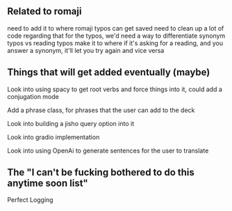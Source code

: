 ## Related to romaji
need to add it to where romaji typos can get saved
need to clean up a lot of code regarding that
for the typos, we'd need a way to differentiate synonym typos vs reading typos
make it to where if it's asking for a reading, and you answer a synonym, it'll let you try again and vice versa

## Things that will get added eventually (maybe)
Look into using spacy to get root verbs and force things into it, could add a conjugation mode

Add a phrase class, for phrases that the user can add to the deck

Look into building a jisho query option into it

Look into gradio implementation

Look into using OpenAi to generate sentences for the user to translate

## The "I can't be fucking bothered to do this anytime soon list"
Perfect Logging